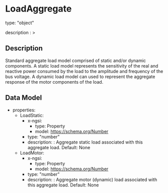 # LoadAggregate
type: "object"
description : >
## Description
Standard aggregate load model comprised of static and/or dynamic components.  A static load model represents the sensitivity of the real and reactive power consumed by the load to the amplitude and frequency of the bus voltage. A dynamic load model can used to represent the aggregate response of the motor components of the load.

## Data Model
  - properties:
    - LoadStatic:
      - x-ngsi:
        - type: Property
        - model: https://schema.org/Number
      - type: "number"
      - description: : Aggregate static load associated with this aggregate load. Default: None
    - LoadMotor:
      - x-ngsi:
        - type: Property
        - model: https://schema.org/Number
      - type: "number"
      - description: : Aggregate motor (dynamic) load associated with this aggregate load. Default: None
